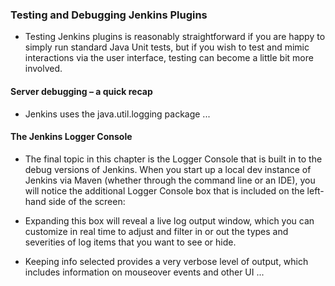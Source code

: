 
### Testing and Debugging Jenkins Plugins

- Testing Jenkins plugins is reasonably straightforward if you are happy to simply run standard Java Unit tests, but if you wish to test and mimic interactions via the user interface, testing can become a little bit more involved. 


#### Server debugging – a quick recap

- Jenkins uses the java.util.logging package ...

#### The Jenkins Logger Console 

-  The final topic in this chapter is the Logger Console that is built in to the debug versions of Jenkins. When you start up a local dev instance of
   Jenkins via Maven (whether through the command line or an IDE), you will notice the additional Logger Console box that is included on the left-hand
   side of the screen:

- Expanding this box will reveal a live log output window, which you can customize in real time to adjust and filter in or out the types and severities of log items that you want to see or hide.

- Keeping info selected provides a very verbose level of output, which includes information on mouseover events and other UI ...

